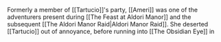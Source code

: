Formerly a member of [[Tartucio]]'s party, [[Ameri]] was one of the adventurers present during [[The Feast at Aldori Manor]] and the subsequent [[The Aldori Manor Raid|Aldori Manor Raid]]. She deserted [[Tartucio]] out of annoyance, before running into [[The Obsidian Eye]] in 